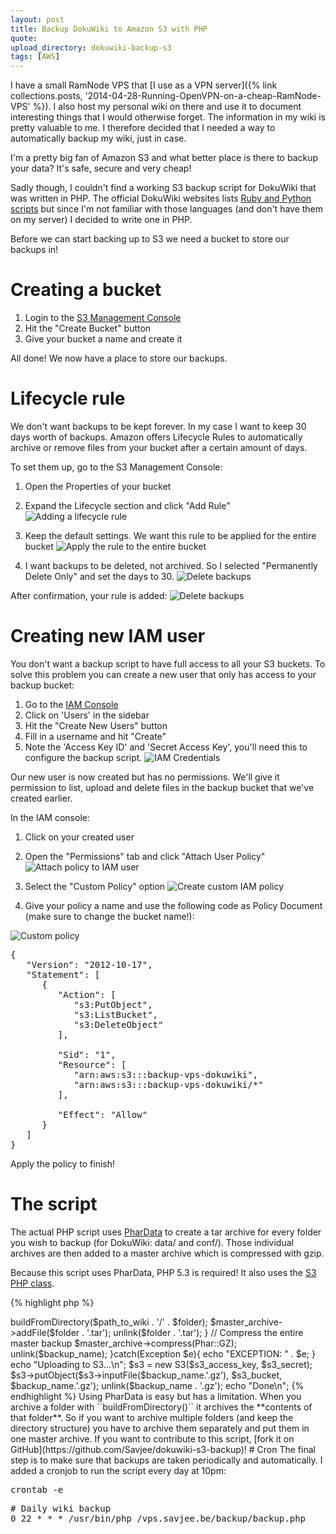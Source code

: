```yaml
---
layout: post
title: Backup DokuWiki to Amazon S3 with PHP
quote: 
upload_directory: dokuwiki-backup-s3
tags: [AWS]
---
```


I have a small RamNode VPS that [I use as a VPN server]({% link collections.posts, '2014-04-28-Running-OpenVPN-on-a-cheap-RamNode-VPS' %}). I also host my personal wiki on there and use it to document interesting things that I would otherwise forget. The information in my wiki is pretty valuable to me. I therefore decided that I needed a way to automatically backup my wiki, just in case. 

I'm a pretty big fan of Amazon S3 and what better place is there to backup your data? It's safe, secure and very cheap!

Sadly though, I couldn't find a working S3 backup script for DokuWiki that was written in PHP. The official DokuWiki websites lists [Ruby and Python scripts](https://www.dokuwiki.org/tips:backuptos3) but since I'm not familiar with those languages (and don't have them on my server) I decided to write one in PHP.

<!--more-->

Before we can start backing up to S3 we need a bucket to store our backups in!

# Creating a bucket
1. Login to the [S3 Management Console](https://console.aws.amazon.com/s3/)
2. Hit the "Create Bucket" button
3. Give your bucket a name and create it

All done! We now have a place to store our backups.

# Lifecycle rule
We don't want backups to be kept forever. In my case I want to keep 30 days worth of backups. Amazon offers Lifecycle Rules to automatically archive or remove files from your bucket after a certain amount of days.

To set them up, go to the S3 Management Console:

1. Open the Properties of your bucket
2. Expand the Lifecycle section and click "Add Rule"
![Adding a lifecycle rule](/uploads/dokuwiki-backup-s3/lifecycle-addrule.png)

3. Keep the default settings. We want this rule to be applied for the entire bucket
![Apply the rule to the entire bucket](/uploads/dokuwiki-backup-s3/lifecycle-applyrule.png)

4. I want backups to be deleted, not archived. So I selected "Permanently Delete Only" and set the days to 30.
![Delete backups](/uploads/dokuwiki-backup-s3/lifecycle-action.png)


After confirmation, your rule is added:
![Delete backups](/uploads/dokuwiki-backup-s3/lifecycle-rule.png)

# Creating new IAM user
You don't want a backup script to have full access to all your S3 buckets. To solve this problem you can create a new user that only has access to your backup bucket:

1. Go to the [IAM Console](https://console.aws.amazon.com/iam/)
2. Click on 'Users' in the sidebar
3. Hit the "Create New Users" button
4. Fill in a username and hit "Create"
5. Note the 'Access Key ID' and 'Secret Access Key', you'll need this to configure the backup script.
![IAM Credentials](/uploads/dokuwiki-backup-s3/iam-credentials.png)

Our new user is now created but has no permissions. We'll give it permission to list, upload and delete files in the backup bucket that we've created earlier.

In the IAM console:

1. Click on your created user
2. Open the "Permissions" tab and click "Attach User Policy"
![Attach policy to IAM user](/uploads/dokuwiki-backup-s3/iam-permissions.png)

3. Select the "Custom Policy" option
![Create custom IAM policy](/uploads/dokuwiki-backup-s3/iam-custompolicy.png)

4. Give your policy a name and use the following code as Policy Document (make sure to change the bucket name!):

![Custom policy](/uploads/dokuwiki-backup-s3/iam-custompolicy-filled.png)

<pre>
{
   "Version": "2012-10-17",
   "Statement": [
      {
         "Action": [
            "s3:PutObject",
            "s3:ListBucket",
            "s3:DeleteObject"
         ],
         
         "Sid": "1",
         "Resource": [
            "arn:aws:s3:::backup-vps-dokuwiki",
            "arn:aws:s3:::backup-vps-dokuwiki/*"
         ],
         
         "Effect": "Allow"
      }
   ]
}
</pre>

Apply the policy to finish!

# The script
The actual PHP script uses [PharData](http://www.php.net//manual/en/class.phardata.php) to create a tar archive for every folder you wish to backup (for DokuWiki: data/ and conf/). Those individual archives are then added to a master archive which is compressed with gzip.

Because this script uses PharData, PHP 5.3 is required! It also uses the [S3 PHP class](https://github.com/tpyo/amazon-s3-php-class).

{% highlight php %}
<?php

date_default_timezone_set('Europe/Brussels');

// Configure paths (No trailing slashes)
$tmp_backup_directory = '/vps.savjee.be/backup';
$path_to_wiki = '/vps.savjee.be/wiki';
$folders_to_backup = array('data', 'conf');

// Name of the backup file
$backup_name = 'backup-'. date('Y-m-d') .'.tar';

// Amazon S3 configuration
$s3_bucket = 'BUCKET NAME';
$s3_access_key = 'YOUR ACCESS KEY';
$s3_secret = 'YOUR SECRET ACCESS KEY';

// ------------
require 'S3.php';

try{
	$master_archive = new PharData($backup_name);
	
	// Tar each directory
	foreach($folders_to_backup as $folder){
		echo "Compressing folder $folder/ \n";
		$archive = new PharData($folder . '.tar');
		$archive->buildFromDirectory($path_to_wiki . '/' . $folder);
		
		$master_archive->addFile($folder . '.tar');
		unlink($folder . '.tar');
	}
	
	// Compress the entire master backup
	$master_archive->compress(Phar::GZ);
	
	unlink($backup_name);
}catch(Exception $e){
	echo "EXCEPTION: " . $e;
}

echo "Uploading to S3...\n";

$s3 = new S3($s3_access_key, $s3_secret);
$s3->putObject($s3->inputFile($backup_name.'.gz'), $s3_bucket, $backup_name.'.gz');

unlink($backup_name . '.gz');

echo "Done\n";
{% endhighlight %}

Using PharData is easy but has a limitation. When you archive a folder with ``buildFromDirectory()`` it archives the **contents of that folder**. So if you want to archive multiple folders (and keep the directory structure) you have to archive them separately and put them in one master archive.

If you want to contribute to this script, [fork it on GitHub](https://github.com/Savjee/dokuwiki-s3-backup)!

# Cron
The final step is to make sure that backups are taken periodically and automatically. I added a cronjob to run the script every day at 10pm:

<pre>crontab -e</pre>

<pre># Daily wiki backup
0 22 * * * /usr/bin/php /vps.savjee.be/backup/backup.php</pre>